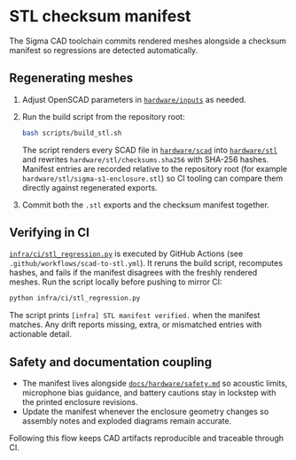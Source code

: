 # STL checksum manifest

The Sigma CAD toolchain commits rendered meshes alongside a checksum manifest so
regressions are detected automatically.

## Regenerating meshes

1. Adjust OpenSCAD parameters in [`hardware/inputs`](../../hardware/inputs/) as
   needed.
2. Run the build script from the repository root:

   ```bash
   bash scripts/build_stl.sh
   ```

   The script renders every SCAD file in [`hardware/scad`](../../hardware/scad/)
   into [`hardware/stl`](../../hardware/stl/) and rewrites
   `hardware/stl/checksums.sha256` with SHA-256 hashes. Manifest entries are
   recorded relative to the repository root (for example
   `hardware/stl/sigma-s1-enclosure.stl`) so CI tooling can compare them
   directly against regenerated exports.

3. Commit both the `.stl` exports and the checksum manifest together.

## Verifying in CI

[`infra/ci/stl_regression.py`](../../infra/ci/stl_regression.py) is executed by
GitHub Actions (see `.github/workflows/scad-to-stl.yml`).  It reruns the build
script, recomputes hashes, and fails if the manifest disagrees with the freshly
rendered meshes.  Run the script locally before pushing to mirror CI:

```bash
python infra/ci/stl_regression.py
```

The script prints `[infra] STL manifest verified.` when the manifest matches.
Any drift reports missing, extra, or mismatched entries with actionable detail.

## Safety and documentation coupling

- The manifest lives alongside [`docs/hardware/safety.md`](safety.md) so acoustic
  limits, microphone bias guidance, and battery cautions stay in lockstep with
  the printed enclosure revisions.
- Update the manifest whenever the enclosure geometry changes so assembly notes
  and exploded diagrams remain accurate.

Following this flow keeps CAD artifacts reproducible and traceable through CI.
